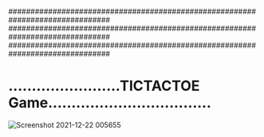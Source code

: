 ###############################################################################
###############################################################################
###############################################################################
# ........................TICTACTOE Game...................................
![Screenshot 2021-12-22 005655](https://user-images.githubusercontent.com/41261203/146986646-be6aa8ca-9fd0-485e-9a45-9a056eeeb5ea.jpg)
